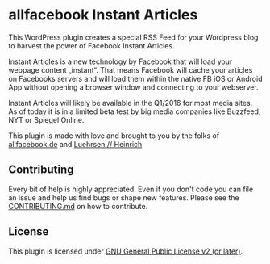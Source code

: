 # allfacebook Instant Articles

This WordPress plugin creates a special RSS Feed for your Wordpress blog to harvest the power of Facebook Instant Articles.

Instant Articles is a new technology by Facebook that will load your webpage content „instant“. That means Facebook will cache your articles on Facebooks servers and will load them within the native FB iOS or Android App without opening a browser window and connecting to your webserver.

Instant Articles will likely be available in the Q1/2016 for most media sites. As of today it is in a limited beta test by big media companies like Buzzfeed, NYT or Spiegel Online.

This plugin is made with love and brought to you by the folks of [allfacebook.de](http://www.allfacebook.de) and [Luehrsen // Heinrich](http://www.luehrsen-heinrich.de)

## Contributing

Every bit of help is highly appreciated. Even if you don't code you can file an issue and help us find bugs or shape new features. Please see the [CONTRIBUTING.md](./CONTRIBUTING.md) on how to contribute.

## License

This plugin is licensed under [GNU General Public License v2 (or later)](./LICENSE.md).
